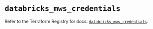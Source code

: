# `databricks_mws_credentials`

Refer to the Terraform Registry for docs: [`databricks_mws_credentials`](https://registry.terraform.io/providers/databricks/databricks/1.42.0/docs/resources/mws_credentials).

